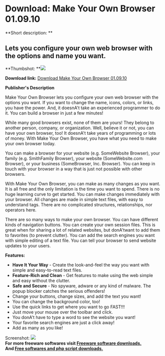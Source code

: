 # Download: Make Your Own Browser 01.09.10

**Short description: **

## Lets you configure your own web browser with the options and name you want.

  
**Thumbshot: **![](http://www.freewarefiles.com/screenshot/makeyourownbrowser_md.gif)   
  
**Download link:** [Download Make Your Own Browser 01.09.10](http://freesoftwares.boysofts.com/Make-Your-Own-Browser_program_48683.html)  
  

**Publisher's Description**  
  

Make Your Own Browser lets you configure your own web browser with the options
you want. If you want to change the name, icons, colors, or links, you have
the power. And, it doesnA't take an experienced programmer to do it. You can
build a browser in just a few minutes!

While many good browsers exist, none of them are yours! They belong to another
person, company, or organization. Well, believe it or not, you can have your
own browser, too! It doesnA't take years of programming or lots of money. With
Make Your Own Browser, you have what you need to make your own browser today.

You can make a browser for your website (e.g. SomeWebsite Browser), your
family (e.g. SmithFamily Browser), your website (SomeWebsite.com Browser), or
your business (SomeBrowser, Inc. Browser). You can keep in touch with your
browser in a way that is just not possible with other browsers.

With Make Your Own Browser, you can make as many changes as you want. It is
all free and the only limitation is the time you want to spend. There is no
huge learning curve to get started. You can make changes immediately with your
browser. All changes are made in simple text files, with easy to understand
tags. There are no complicated structures, relationships, nor operators here.

There are so many ways to make your own browser. You can have different kinds
of navigation buttons. You can create your own session files. This is great
when for sharing a lot of related websites, but donA'twant to add them to
favorites (to prevent clutter). You can add the search engines you want with
simple editing of a text file. You can tell your browser to send website
updates to your users.

**Features:**

  * **Have It Your Way** \- Create the look-and-feel the way you want with simple and easy-to-read text files. 
  * **Feature-Rich and Clean** \- Get features to make using the web simple and easy without the clutter. 
  * **Safe and Secure** \- No spyware, adware or any kind of malware. The popup blocker catches the serious offenders! 
  * Change your buttons, change sizes, and add the text you want! 
  * You can change the background color, too! 
  * Use the quick links to get where you want to go FAST!!! 
  * Just move your mouse over the toolbar and click. 
  * You donA't have to type a word to see the website you want! 
  * Your favorite search engines are just a click away! 
  * Add as many as you like! 

  
  
Screenshot:
![](http://www.freewarefiles.com/screenshot/makeyourownbrowser.gif)  
**For more freeware softwares visit [Freeware software downloads.](http://freesoftwares.boysofts.com/)**   
**And [Free softwares and php script downloads.](http://www.boysofts.com/)**

